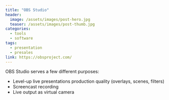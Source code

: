```yaml
---
title: "OBS Studio"
header:
  image: /assets/images/post-hero.jpg
  teaser: /assets/images/post-thumb.jpg
categories:
  - tools
  - software
tags:
  - presentation
  - presales
link: https://obsproject.com/
---
```


OBS Studio serves a few different purposes:

- Level-up live presentations production quality (overlays, scenes, filters)
- Screencast recording
- Live output as virtual camera 
